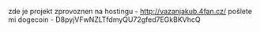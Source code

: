 zde je projekt zprovoznen na hostingu - http://vazanjakub.4fan.cz/
pošlete mi dogecoin - D8pyjVFwNZLTfdmyQU72gfed7EGkBKVhcQ
